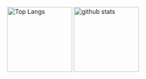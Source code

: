 <p align="left"> 
  <img alt="Top Langs" height="150px" src="https://github-readme-stats.vercel.app/api/top-langs/?username=cygnu&layout=compact&show_icons=true&theme=onedark" />
  <img alt="github stats" height="150px" src="https://github-readme-stats.vercel.app/api?username=cygnu&show_icons=true&theme=onedark" />
</p>
